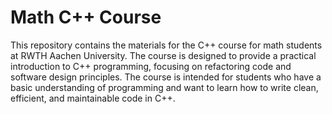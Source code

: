 # Math C++ Course
This repository contains the materials for the C++ course for math students at RWTH Aachen University. The course is designed to provide a practical introduction to C++ programming, focusing on refactoring code and software design principles.
The course is intended for students who have a basic understanding of programming and want to learn how to write clean, efficient, and maintainable code in C++.
